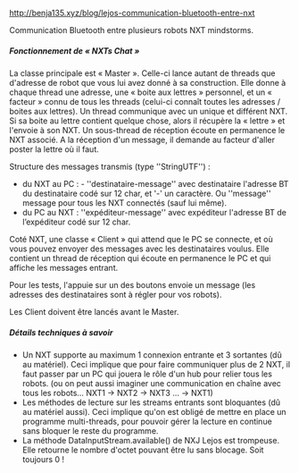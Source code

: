 http://benja135.xyz/blog/lejos-communication-bluetooth-entre-nxt

Communication Bluetooth entre plusieurs robots NXT mindstorms.

##### Fonctionnement de « NXTs Chat »

La classe principale est « Master ». Celle-ci lance autant de threads que d'adresse de robot que vous lui avez donné à sa construction. Elle donne à chaque thread une adresse, une « boite aux lettres » personnel, et un « facteur » connu de tous les threads (celui-ci connaît toutes les adresses / boites aux lettres). Un thread communique avec un unique et différent NXT. Si sa boite au lettre contient quelque chose, alors il récupère la « lettre » et l'envoie à son NXT. Un sous-thread de réception écoute en permanence le NXT associé. A la réception d'un message, il demande au facteur d'aller poster la lettre où il faut.

Structure des messages transmis (type ''StringUTF'') :

- du NXT au PC : - ''destinataire-message'' avec destinataire l'adresse BT du destinataire codé sur 12 char, et '-' un caractère.
Ou ''message'' message pour tous les NXT connectés (sauf lui même).
- du PC au NXT : ''expéditeur-message'' avec expéditeur l'adresse BT de l’expéditeur codé sur 12 char.

Coté NXT, une classe « Client » qui attend que le PC se connecte, et où vous pouvez envoyer des messages avec les destinataires voulus. Elle contient un thread de réception qui écoute en permanence le PC et qui affiche les messages entrant.

Pour les tests, l'appuie sur un des boutons envoie un message (les adresses des destinataires sont à régler pour vos robots).

Les Client doivent être lancés avant le Master.

##### Détails techniques à savoir

- Un NXT supporte au maximum 1 connexion entrante et 3 sortantes (dû au matériel).
Ceci implique que pour faire communiquer plus de 2 NXT, il faut passer par un PC qui jouera le rôle d'un hub pour relier tous les robots. (ou on peut aussi imaginer une communication en chaîne avec tous les robots… NXT1 → NXT2 → NXT3 … → NXT1)
- Les méthodes de lecture sur les streams entrants sont bloquantes (dû au matériel aussi).
Ceci implique qu'on est obligé de mettre en place un programme multi-threads, pour pouvoir gérer la lecture en continue sans bloquer le reste du programme.
- La méthode DataInputStream.available() de NXJ Lejos est trompeuse. Elle retourne le nombre d'octet pouvant être lu sans blocage. Soit toujours 0 !
